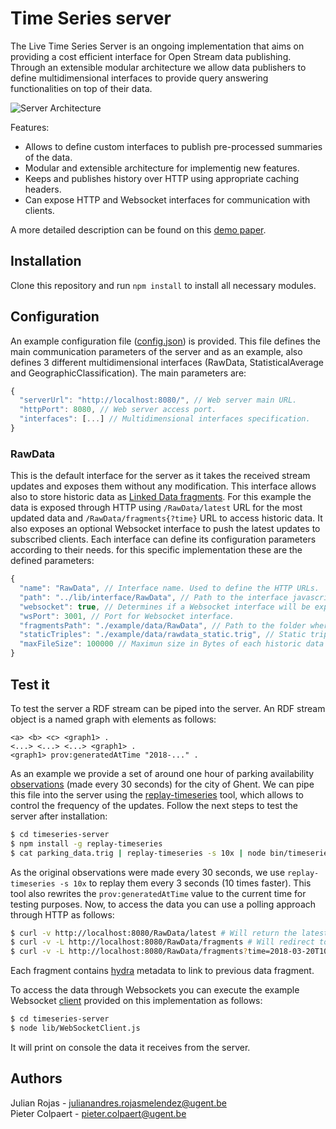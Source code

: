 # Time Series server

The Live Time Series Server is an ongoing implementation that aims on providing a cost efficient interface for 
Open Stream data publishing. Through an extensible modular architecture we allow data publishers to define 
multidimensional interfaces to provide query answering functionalities on top of their data.

![Server Architecture](https://linkedtimeseries.github.io/timeseries-demo-paper/media/images/fig1.png)

Features:

 * Allows to define custom interfaces to publish pre-processed summaries of the data.
 * Modular and extensible architecture for implementig new features.
 * Keeps and publishes history over HTTP using appropriate caching headers.
 * Can expose HTTP and Websocket interfaces for communication with clients.

A more detailed description can be found on this [demo paper](https://linkedtimeseries.github.io/timeseries-demo-paper/).

## Installation
Clone this repository and run `npm install` to install all necessary modules.

## Configuration
An example configuration file ([config.json](https://github.com/linkedtimeseries/timeseries-server/blob/master/config.json)) 
is provided. This file defines the main communication parameters of the server and as an example, also defines 3 different 
multidimensional interfaces (RawData, StatisticalAverage and GeographicClassification). The main parameters are:
```js
{
  "serverUrl": "http://localhost:8080/", // Web server main URL.
  "httpPort": 8080, // Web server access port.
  "interfaces": [...] // Multidimensional interfaces specification.
}
```

### RawData
This is the default interface for the server as it takes the received stream updates and exposes them without any modification.
This interface allows also to store historic data as [Linked Data fragments](http://linkeddatafragments.org/). For this example 
the data is exposed through HTTP using `/RawData/latest` URL for the most updated data and `/RawData/fragments{?time}` URL 
to access historic data. It also exposes an optional Websocket interface to push the latest updates to subscribed clients. 
Each interface can define its configuration parameters according to their needs. for this specific implementation these are
the defined parameters:
```js
{
  "name": "RawData", // Interface name. Used to define the HTTP URLs.
  "path": "../lib/interface/RawData", // Path to the interface javascript implementation. Used to dynamic module loading.
  "websocket": true, // Determines if a Websocket interface will be exposed.
  "wsPort": 3001, // Port for Websocket interface.
  "fragmentsPath": "./example/data/RawData", // Path to the folder where the historic data will be stored.
  "staticTriples": "./example/data/rawdata_static.trig", // Static triples to be aggregated to the data stream.
  "maxFileSize": 100000 // Maximun size in Bytes of each historic data fragment. 
}
```

## Test it
To test the server a RDF stream can be piped into the server. An RDF stream object is a named graph with elements as follows:
```
<a> <b> <c> <graph1> .
<...> <...> <...> <graph1> .
<graph1> prov:generatedAtTime "2018-..." .
```
As an example we provide a set of around one hour of parking availability [observations](https://github.com/linkedtimeseries/timeseries-server/blob/master/parking_data.trig) 
(made every 30 seconds) for the city of Ghent. We can pipe this file into the server using the [replay-timeseries](https://www.npmjs.com/package/replay-timeseries)
tool, which allows to control the frequency of the updates. Follow the next steps to test the server after installation:
```bash
$ cd timeseries-server
$ npm install -g replay-timeseries
$ cat parking_data.trig | replay-timeseries -s 10x | node bin/timeseries-server.js -c config.json
```
As the original observations were made every 30 seconds, we use `replay-timeseries -s 10x` to replay them every 3 seconds 
(10 times faster). This tool also rewrites the `prov:generatedAtTime` value to the current time for testing purposes. 
Now, to access the data you can use a polling approach through HTTP as follows:
```bash
$ curl -v http://localhost:8080/RawData/latest # Will return the latest stream update.
$ curl -v -L http://localhost:8080/RawData/fragments # Will redirect to the most recent data fragment.
$ curl -v -L http://localhost:8080/RawData/fragments?time=2018-03-20T10:15:00.000Z # Will redirect to the fragment containing observations starting on the given time 
```
Each fragment contains [hydra](http://www.hydra-cg.com/spec/latest/core/) metadata to link to previous data fragment.

To access the data through Websockets you can execute the example Websocket [client](https://github.com/linkedtimeseries/timeseries-server/blob/master/lib/WebSocketClient.js) 
provided on this implementation as follows:
```bash
$ cd timeseries-server
$ node lib/WebSocketClient.js
```
It will print on console the data it receives from the server.

## Authors
Julian Rojas - julianandres.rojasmelendez@ugent.be  
Pieter Colpaert - pieter.colpaert@ugent.be
